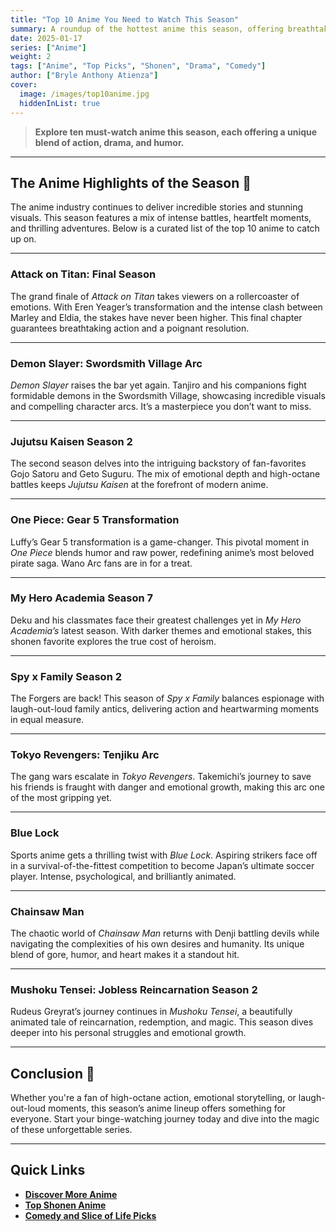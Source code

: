 ```yaml
---
title: "Top 10 Anime You Need to Watch This Season"
summary: A roundup of the hottest anime this season, offering breathtaking animation and unforgettable storytelling.
date: 2025-01-17
series: ["Anime"]
weight: 2
tags: ["Anime", "Top Picks", "Shonen", "Drama", "Comedy"]
author: ["Bryle Anthony Atienza"]
cover:
  image: /images/top10anime.jpg
  hiddenInList: true
---
```



> **Explore ten must-watch anime this season, each offering a unique blend of action, drama, and humor.**

---

## The Anime Highlights of the Season 🎥

The anime industry continues to deliver incredible stories and stunning visuals. This season features a mix of intense battles, heartfelt moments, and thrilling adventures. Below is a curated list of the top 10 anime to catch up on.

---

### **Attack on Titan: Final Season**  
The grand finale of *Attack on Titan* takes viewers on a rollercoaster of emotions. With Eren Yeager’s transformation and the intense clash between Marley and Eldia, the stakes have never been higher. This final chapter guarantees breathtaking action and a poignant resolution.

---

### **Demon Slayer: Swordsmith Village Arc**  
*Demon Slayer* raises the bar yet again. Tanjiro and his companions fight formidable demons in the Swordsmith Village, showcasing incredible visuals and compelling character arcs. It’s a masterpiece you don’t want to miss.

---

### **Jujutsu Kaisen Season 2**  
The second season delves into the intriguing backstory of fan-favorites Gojo Satoru and Geto Suguru. The mix of emotional depth and high-octane battles keeps *Jujutsu Kaisen* at the forefront of modern anime.

---

### **One Piece: Gear 5 Transformation**  
Luffy’s Gear 5 transformation is a game-changer. This pivotal moment in *One Piece* blends humor and raw power, redefining anime’s most beloved pirate saga. Wano Arc fans are in for a treat.

---

### **My Hero Academia Season 7**  
Deku and his classmates face their greatest challenges yet in *My Hero Academia’s* latest season. With darker themes and emotional stakes, this shonen favorite explores the true cost of heroism.

---

### **Spy x Family Season 2**  
The Forgers are back! This season of *Spy x Family* balances espionage with laugh-out-loud family antics, delivering action and heartwarming moments in equal measure.

---

### **Tokyo Revengers: Tenjiku Arc**  
The gang wars escalate in *Tokyo Revengers*. Takemichi’s journey to save his friends is fraught with danger and emotional growth, making this arc one of the most gripping yet.

---

### **Blue Lock**  
Sports anime gets a thrilling twist with *Blue Lock*. Aspiring strikers face off in a survival-of-the-fittest competition to become Japan’s ultimate soccer player. Intense, psychological, and brilliantly animated.

---

### **Chainsaw Man**  
The chaotic world of *Chainsaw Man* returns with Denji battling devils while navigating the complexities of his own desires and humanity. Its unique blend of gore, humor, and heart makes it a standout hit.

---

### **Mushoku Tensei: Jobless Reincarnation Season 2**  
Rudeus Greyrat’s journey continues in *Mushoku Tensei*, a beautifully animated tale of reincarnation, redemption, and magic. This season dives deeper into his personal struggles and emotional growth.

---

## Conclusion 🌟

Whether you're a fan of high-octane action, emotional storytelling, or laugh-out-loud moments, this season’s anime lineup offers something for everyone. Start your binge-watching journey today and dive into the magic of these unforgettable series.

---

## Quick Links  
- **[Discover More Anime](../anime-highlights)**  
- **[Top Shonen Anime](../top-shonen-anime)**  
- **[Comedy and Slice of Life Picks](../comedy-slice-anime)**  

